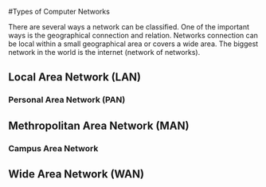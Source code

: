 #Types of Computer Networks

There are several ways a network can be classified. One of the important ways is the geographical connection and relation. Networks connection can be local within a small geographical area or covers a wide area. The biggest network in the world is the internet (network of networks).

## Local Area Network (LAN)
### Personal Area Network (PAN)

## Methropolitan Area Network (MAN)
### Campus Area Network

## Wide Area Network (WAN)
